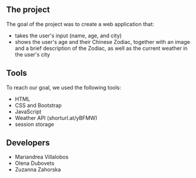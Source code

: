 ## **The project**
The goal of the project was to create a web application that:
- takes the user's input (name, age, and city)
- shows the user's age and their Chinese Zodiac, together with an image and a brief description of the Zodiac, as well as the current weather in the user's city

## Tools

To reach our goal, we used the following tools:
- HTML
- CSS and Bootstrap
- JavaScript
- Weather API (shorturl.at/yBFMW)
- session storage

## Developers
- Mariandrea Villalobos
- Olena Dubovets
- Zuzanna Zahorska